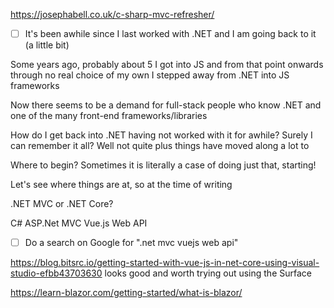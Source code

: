 https://josephabell.co.uk/c-sharp-mvc-refresher/

- [ ] It's been awhile since I last worked with .NET and I am going back to it (a little bit)

Some years ago, probably about 5 I got into JS and from that point onwards through no real choice of my own I stepped away from .NET into JS frameworks

Now there seems to be a demand for full-stack people who know .NET and one of the many front-end frameworks/libraries

How do I get back into .NET having not worked with it for awhile? Surely I can remember it all? Well not quite plus things have moved along a lot to

Where to begin? Sometimes it is literally a case of doing just that, starting!

Let's see where things are at, so at the time of writing

.NET MVC or .NET Core?

C#
ASP.Net MVC
Vue.js
Web API

- [ ] Do a search on Google for ".net mvc vuejs web api"

https://blog.bitsrc.io/getting-started-with-vue-js-in-net-core-using-visual-studio-efbb43703630 looks good and worth trying out using the Surface

https://learn-blazor.com/getting-started/what-is-blazor/